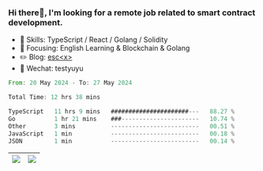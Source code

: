 ### Hi there👋, I'm looking for a remote job related to smart contract development.


- 🔨 Skills: TypeScript / React / Golang / Solidity
- 🎯 Focusing: English Learning & Blockchain & Golang
- ✏️ Blog: [esc\<x\>](https://escx.github.io)
- 💬 Wechat: testyuyu


<!--START_SECTION:waka-->

```rust
From: 20 May 2024 - To: 27 May 2024

Total Time: 12 hrs 38 mins

TypeScript   11 hrs 9 mins   ######################---   88.27 %
Go           1 hr 21 mins    ###----------------------   10.74 %
Other        3 mins          -------------------------   00.51 %
JavaScript   1 min           -------------------------   00.18 %
JSON         1 min           -------------------------   00.14 %
```

<!--END_SECTION:waka-->


| <img align="center" src="https://github-readme-stats.vercel.app/api/?username=escX&show_icons=true&theme=buefy&hide_border=true&card_width=500" /> | <img align="center" src="https://github-readme-stats.vercel.app/api/top-langs/?username=escX&layout=compact&theme=buefy&hide_border=true&card_width=500" /> |
| ------------- | ------------- |
